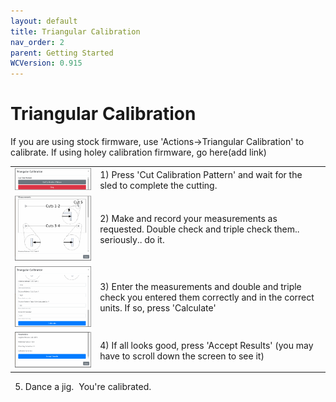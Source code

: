 ```yaml
---
layout: default
title: Triangular Calibration
nav_order: 2
parent: Getting Started
WCVersion: 0.915
---
```

# Triangular Calibration

If you are using stock firmware, use 'Actions->Triangular Calibration' to calibrate.  If using holey calibration firmware, go here(add link)

| | |
|---|---|
|![Cut Pattern](../assets/triangularCalibration/cutPattern.png)   |   1) Press 'Cut Calibration Pattern' and wait for the sled to complete the cutting.|
|![Enter Measurements](../assets/triangularCalibration/measurements.png)   |   2) Make and record your measurements as requested.  Double check and triple check them.. seriously.. do it. |
|![Enter Measurements](../assets/triangularCalibration/calculate.png)   |   3) Enter the measurements and double and triple check you entered them correctly and in the correct units.  If so, press 'Calculate'|
|![Enter Measurements](../assets/triangularCalibration/acceptResults.png)   |   4) If all looks good, press 'Accept Results' (you may have to scroll down the screen to see it)|

5) Dance a jig.  You're calibrated.
